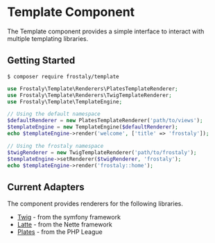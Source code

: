 # Template Component

The Template component provides a simple interface to interact with multiple templating libraries.

## Getting Started

```
$ composer require frostaly/template
```

```php
use Frostaly\Template\Renderers\PlatesTemplateRenderer;
use Frostaly\Template\Renderers\TwigTemplateRenderer;
use Frostaly\Template\TemplateEngine;

// Using the default namespace
$defaultRenderer = new PlatesTemplateRenderer('path/to/views');
$templateEngine = new TemplateEngine($defaultRenderer);
echo $templateEngine->render('welcome', ['title' => 'frostaly']);

// Using the frostaly namespace
$twigRenderer = new TwigTemplateRenderer('path/to/frostaly');
$templateEngine->setRenderer($twigRenderer, 'frostaly');
echo $templateEngine->render('frostaly::home');
```

## Current Adapters
The component provides renderers for the following libraries.
* [Twig](https://twig.symfony.com/) - from the symfony framework
* [Latte](https://latte.nette.org/) - from the Nette framework
* [Plates](https://platesphp.com/) - from the PHP League
